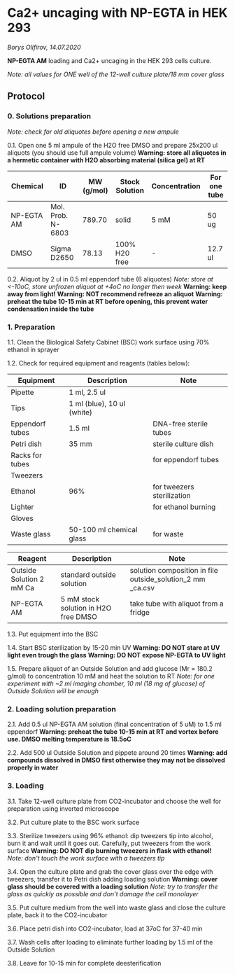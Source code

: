 Ca2+ uncaging with NP-EGTA in HEK 293
=====================================
*Borys Olifirov, 14.07.2020*


**NP-EGTA AM** loading and Ca2+ uncaging in the HEK 293 cells culture.

*Note: all values for ONE well of the 12-well culture plate/18 mm cover glass*

## Protocol
### 0. Solutions preparation

*Note: сheck for old aliquotes before opening a new ampule*

0.1. Open one 5 ml ampule of the H2O free DMSO and prepare 25x200 ul aliquots (you should use full ampule volume)
**Warning: store all aliquotes in a hermetic container with H2O absorbing material (silica gel) at RT**

|Chemical   |ID               |MW (g/mol)|Stock Solution|Concentration|For one tube|
|-----------|-----------------|----------|--------------|-------------|------------|
|NP-EGTA AM |Mol. Prob. N-6803|789.70    |solid         |5 mM         |50 ug       |
|DMSO       |Sigma D2650      |78.13     |100% H20 free |-            |12.7 ul     |

0.2. Aliquot by 2 ul in 0.5 ml eppendorf tube (6 aliquotes)
*Note: store at <-10oC, store unfrozen aliquot at +4oC no longer then week*
**Warning: keep away from light!**
**Warning: NOT recommend refreeze an aliquot**
**Warning: preheat the tube 10-15 min at RT before opening, this prevent water condensation inside the tube**


### 1. Preparation
1.1. Clean the Biological Safety Cabinet (BSC) work surface using 70% ethanol in sprayer

1.2. Check for required equipment and reagents (tables below):

| **Equipment**       | Description                  | Note                                        |
|---------------------|------------------------------|---------------------------------------------|
| Pipette             | 1 ml, 2.5 ul                 |                                             |
| Tips                | 1 ml (blue), 10 ul (white)   |                                             |
| Eppendorf tubes     | 1.5 ml                       | DNA-free sterile tubes                      |
| Petri dish          | 35 mm                        | sterile culture dish                        |
| Racks for tubes     |                              | for eppendorf tubes                         |
| Tweezers            |                              |                                             |
| Ethanol             | 96%                          | for tweezers sterilization                  |
| Lighter             |                              | for ethanol burning                         |
| Gloves              |                              |                                             |
| Waste glass         | 50-100 ml chemical glass     | for waste                                   |


| **Reagent**              | Description                          | Note                                                       |
| ------------------------ | ------------------------------------ | ---------------------------------------------------------- |
| Outside Solution 2 mM Ca | standard outside solution            | solution composition in file outside_solution_2 mm _ca.csv |
| NP-EGTA AM               | 5 mM stock solution in H2O free DMSO | take tube with aliquot from a fridge                       |

1.3. Put equipment into the BSC
    
1.4. Start BSC sterilization by 15-20 min UV
**Warning: DO NOT stare at UV light even trough the glass**
**Warning: DO NOT expose NP-EGTA to UV light**

1.5. Prepare aliquot of an Outside Solution and add glucose (Mr = 180.2 g/mol) to concentration 10 mM and 
heat the solution to RT
*Note: for one experiment with  ~2 ml imaging chamber, 10 ml (18 mg of glucose) of Outside Solution will be enough*


### 2. Loading solution preparation

2.1. Add 0.5 ul NP-EGTA AM solution (final concentration of 5 uM) to 1.5 ml eppendorf
**Warning: preheat the tube 10-15 min at RT and vortex before use. DMSO melting temperature is 18.5oC**

2.2. Add 500 ul Outside Solution and pippete around 20 times
**Warning: add compounds dissolved in DMSO first otherwise they may not be dissolved properly in water**


### 3. Loading

3.1. Take 12-well culture plate from CO2-incubator and choose the well for preparation using inverted microscope

3.2. Put culture plate to the BSC work surface

3.3. Sterilize tweezers using 96% ethanol: dip tweezers tip into alcohol, burn it and wait until it goes out. Carefully, put tweezers from the work surface
**Warning: DO NOT dip burning tweezers in flask with ethanol!**
*Note: don't touch the work surface with a tweezers tip*

3.4. Open the culture plate and grab the cover glass over the edge with tweezers, transfer it to Petri dish adding loading solution
**Warning: cover glass should be covered with a loading solution**
*Note: try to transfer the glass as quickly as possible and don't damage the cell monolayer*

3.5. Put culture medium from the well into waste glass and close the culture plate, back it to the CO2-incubator

3.6. Place petri dish into CO2-incubator, load at 37oC for 37-40 min

3.7. Wash cells after loading to eliminate further loading by 1.5 ml of the Outside Solution

3.8. Leave for 10-15 min for complete deesterification
